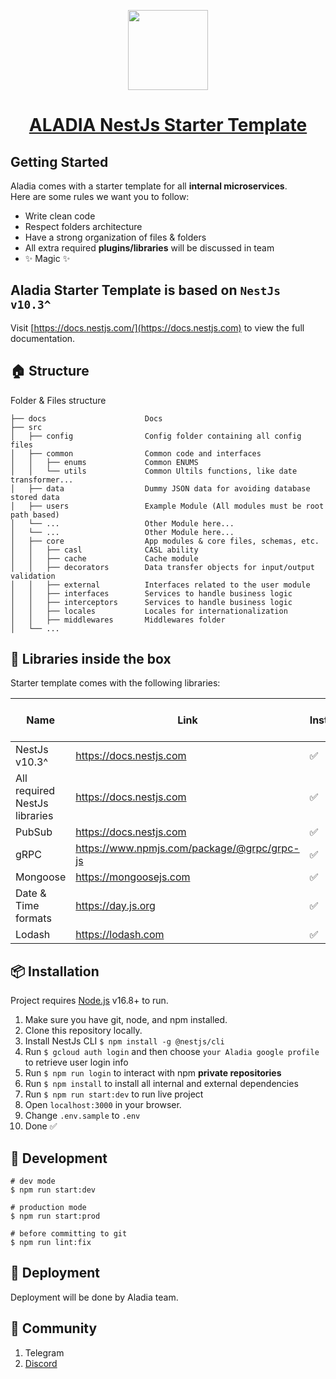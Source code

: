 <p align="center">
  <a href="https://nextjs.org">
    <picture>
      <source media="prefers-color-scheme: dark" srcset="https://lh3.googleusercontent.com/fife/ALs6j_HK20qehG4OXFymC3byjTa3FPZXMQJVUsmWbnV9o0mulS6GDGnenSTFN1zu889ko6UB8ncLrynxkUkTcJb0sIZyge2AFcFONY0Zz_1nLlHsiDH38Pp74yoHQdfdY4Nokv-4cYZfv4C16LBoFKFlZ0p4gnh-sDgG-ETKi3gl4qQldPnq7ev_QCM_mDPpQxgALNiiDPvohJ6H6n0tjCDhTolomqHK4oyxDJmtSoejvvm9VJ6hF78Wbz10_vSu2uKA_2X9iBpJcIuj5QrRKOxf1mRD1A91l7-_7ASmI82GyszOJF2YwioNnqtfirVAt-jdCbP4_qF6lxSO0wUvuFn2y7oYCvaFaBhxmdG0JDgsVl2ohKWT7fowmpZd68yLpdf7ye1F1NLLTKKrz3YTqD8sQJx1B8xu4xr2NZgDLOjcXK9nhGCBRNZahs2HOTosvL7uACYyqeEjTHy992wt7wk7NeVbaWG2-RfdbqQF-YD0bgp42ckA9nqiP5t5bSQ_AtOHow60H9RgNTIPruSTOuKftRdhiTCMYsdIgy7F_OyQU-WO3eM3T87LfZjrrdfdfYIGIJ3qL__m1cpi8c34y-4qfimA_T1qTBclLe_1SlESASKwONjksMqURDK2AyCHq6Ccv350pSd-0HlszZXyXYLmkMBDJB97WfvqHaOnCQUVrC7iFp15l4wWPAhXoM0cDlW5aGaivFLeRFhCLe8ENwXK0NS19pY4UVq2nX8l4Ghkvumr-BbPslhJY3gEp_mjA7SiKkAb7P5DqlpinJzk3z6cMNFF6kXlyCjUTuxyOb6Zxfqhx96M8wBBPvD9qytnliwLB1bgTMy47qN5UDm_3XiQbkwqXi_FntmWErzNfJA1VtRCI9SxD8eVasIPUKWWDmLnfgNGFp_hHxssD_pcGPcHSUvHZniXChIkjjDymRi4hzGB4BvnYlbbCSehU6EmLMaEwhrvHw-12K_p6Cba8u6QEQL7xFuUnVCLqCXSeOBanVOuVuA9_08WNvHKPZWs1HP27roIdpATaZW61ByJ59FBwJy7CQx7KUfZSWf31JLhg8iDgFAe4NkyrgY-P807dZNH2PgiWK95XIouChEao2lvB97ZU9LEn6lbZjRRvEjFu7SV9GSCq0AJoahk_cZRFp84pmh1ifdFhPa7brnmbIVJXAaudVU9DArVgDnJevLREnT_aZ1008MaSz7AE9CTmiajg7uX6PZeWoTFu_DcTzPxpHXr3bSaVgvk79_7cXXufzu4lUHLx8EmPG9feyX655sXd7iMBIuUQstOoyfjkc9dS0gq-40RwgesonUL5hyldzUzk4fuLz77AAoBCzO6cYEx7NiBht9Gk4_DhdAc-g1kW2J3ME6RSSjMabM3cThPRjYxKthz_EOkq8DYJRI_lIKmAAR4clV56gWbfYqEuLgy2pxOB28uaYw4UU2Kb0sGqAFVQuLQ8R2tULakfHCfVtb2lMk1GMgQR3FTv8Zb9fYBIUn156p9g5E7BW-kGrMMq2mxu4GS7Dqs51D1ckJ02xAaE8Eseku0ERf9y6c1uuy9zGIUSv5eP4ZhmIBtSJ0uW8BekF25MNocqtjm5h_BWjy44SmgHXS18P2Q_exTIoZfpLZTcjddiYxuQFIjIUDFu6rMlrLyempujgkqh9xgwPy7SDfTQFTNtc0B6j0_-bg5kqu-1cA=w2880-h1414">
      <img src="https://lh3.googleusercontent.com/fife/ALs6j_HK20qehG4OXFymC3byjTa3FPZXMQJVUsmWbnV9o0mulS6GDGnenSTFN1zu889ko6UB8ncLrynxkUkTcJb0sIZyge2AFcFONY0Zz_1nLlHsiDH38Pp74yoHQdfdY4Nokv-4cYZfv4C16LBoFKFlZ0p4gnh-sDgG-ETKi3gl4qQldPnq7ev_QCM_mDPpQxgALNiiDPvohJ6H6n0tjCDhTolomqHK4oyxDJmtSoejvvm9VJ6hF78Wbz10_vSu2uKA_2X9iBpJcIuj5QrRKOxf1mRD1A91l7-_7ASmI82GyszOJF2YwioNnqtfirVAt-jdCbP4_qF6lxSO0wUvuFn2y7oYCvaFaBhxmdG0JDgsVl2ohKWT7fowmpZd68yLpdf7ye1F1NLLTKKrz3YTqD8sQJx1B8xu4xr2NZgDLOjcXK9nhGCBRNZahs2HOTosvL7uACYyqeEjTHy992wt7wk7NeVbaWG2-RfdbqQF-YD0bgp42ckA9nqiP5t5bSQ_AtOHow60H9RgNTIPruSTOuKftRdhiTCMYsdIgy7F_OyQU-WO3eM3T87LfZjrrdfdfYIGIJ3qL__m1cpi8c34y-4qfimA_T1qTBclLe_1SlESASKwONjksMqURDK2AyCHq6Ccv350pSd-0HlszZXyXYLmkMBDJB97WfvqHaOnCQUVrC7iFp15l4wWPAhXoM0cDlW5aGaivFLeRFhCLe8ENwXK0NS19pY4UVq2nX8l4Ghkvumr-BbPslhJY3gEp_mjA7SiKkAb7P5DqlpinJzk3z6cMNFF6kXlyCjUTuxyOb6Zxfqhx96M8wBBPvD9qytnliwLB1bgTMy47qN5UDm_3XiQbkwqXi_FntmWErzNfJA1VtRCI9SxD8eVasIPUKWWDmLnfgNGFp_hHxssD_pcGPcHSUvHZniXChIkjjDymRi4hzGB4BvnYlbbCSehU6EmLMaEwhrvHw-12K_p6Cba8u6QEQL7xFuUnVCLqCXSeOBanVOuVuA9_08WNvHKPZWs1HP27roIdpATaZW61ByJ59FBwJy7CQx7KUfZSWf31JLhg8iDgFAe4NkyrgY-P807dZNH2PgiWK95XIouChEao2lvB97ZU9LEn6lbZjRRvEjFu7SV9GSCq0AJoahk_cZRFp84pmh1ifdFhPa7brnmbIVJXAaudVU9DArVgDnJevLREnT_aZ1008MaSz7AE9CTmiajg7uX6PZeWoTFu_DcTzPxpHXr3bSaVgvk79_7cXXufzu4lUHLx8EmPG9feyX655sXd7iMBIuUQstOoyfjkc9dS0gq-40RwgesonUL5hyldzUzk4fuLz77AAoBCzO6cYEx7NiBht9Gk4_DhdAc-g1kW2J3ME6RSSjMabM3cThPRjYxKthz_EOkq8DYJRI_lIKmAAR4clV56gWbfYqEuLgy2pxOB28uaYw4UU2Kb0sGqAFVQuLQ8R2tULakfHCfVtb2lMk1GMgQR3FTv8Zb9fYBIUn156p9g5E7BW-kGrMMq2mxu4GS7Dqs51D1ckJ02xAaE8Eseku0ERf9y6c1uuy9zGIUSv5eP4ZhmIBtSJ0uW8BekF25MNocqtjm5h_BWjy44SmgHXS18P2Q_exTIoZfpLZTcjddiYxuQFIjIUDFu6rMlrLyempujgkqh9xgwPy7SDfTQFTNtc0B6j0_-bg5kqu-1cA=w2880-h1414" height="128">
    </picture>
    <h1 align="center">ALADIA NestJs Starter Template</h1>
  </a>
</p>

## Getting Started

Aladia comes with a starter template for all <b>internal microservices</b>.
<br/>Here are some rules we want you to follow:

- Write clean code
- Respect folders architecture
- Have a strong organization of files & folders
- All extra required <b>plugins/libraries</b> will be discussed in team
- ✨ Magic ✨


## Aladia Starter Template is based on `NestJs v10.3^`

Visit [https://docs.nestjs.com/](https://docs.nestjs.com) to view the full documentation.



## 🏠 Structure

Folder & Files structure

```.
├── docs                      Docs
├── src
│   ├── config                Config folder containing all config files
│   ├── common                Common code and interfaces
│   │   ├── enums             Common ENUMS
│   │   └── utils             Common Ultils functions, like date transformer...
│   ├── data                  Dummy JSON data for avoiding database stored data
│   ├── users                 Example Module (All modules must be root path based)
│   └── ...                   Other Module here...
│   └── ...                   Other Module here...
│   ├── core                  App modules & core files, schemas, etc.    
│   │   ├── casl              CASL ability
│   │   ├── cache             Cache module
│   │   ├── decorators        Data transfer objects for input/output validation
│   │   ├── external          Interfaces related to the user module
│   │   ├── interfaces        Services to handle business logic
│   │   ├── interceptors      Services to handle business logic
│   │   ├── locales           Locales for internationalization
│   │   ├── middlewares       Middlewares folder
│   └── ...
```

## 💊 Libraries inside the box
Starter template comes with the following libraries: 

| Name | Link | Installed | Internal by Aladia |
| ------ | ------ | ------ | ------ |
| NestJs v10.3^ | https://docs.nestjs.com | ✅ |
| All required NestJs libraries | https://docs.nestjs.com | ✅ |
| PubSub | https://docs.nestjs.com | ✅ | ✅
| gRPC | https://www.npmjs.com/package/@grpc/grpc-js | ✅ | ✅
| Mongoose | https://mongoosejs.com | ✅ |
| Date & Time formats | https://day.js.org | ✅ |
| Lodash | https://lodash.com | ✅ |



## 📦 Installation

Project requires [Node.js](https://nodejs.org) v16.8+ to run.

1. Make sure you have git, node, and npm installed.
2. Clone this repository locally.
3. Install NestJs CLI ```$ npm install -g @nestjs/cli ```
4. Run ``` $ gcloud auth login ``` and then choose ``` your Aladia google profile  ``` to retrieve user login info
5. Run ``` $ npm run login ``` to interact with npm <b>private repositories</b>
6. Run ``` $ npm install ``` to install all internal and external dependencies
7. Run ``` $ npm run start:dev ``` to run live project
8. Open ``` localhost:3000 ``` in your browser.
9. Change ``` .env.sample ``` to ``` .env ```
10. Done ✅


## 🤖 Development


```
# dev mode
$ npm run start:dev

# production mode
$ npm run start:prod

# before committing to git
$ npm run lint:fix
```


## 🚀 Deployment

Deployment will be done by Aladia team.


## 🦾 Community
1. Telegram
2. [Discord](https://discord.gg/nestjs)